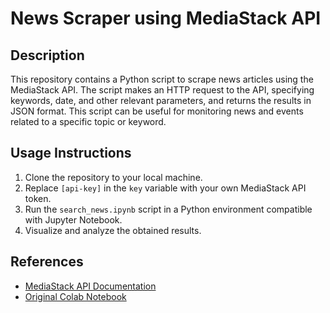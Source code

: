 # News Scraper using MediaStack API

## Description
This repository contains a Python script to scrape news articles using the MediaStack API. The script makes an HTTP request to the API, specifying keywords, date, and other relevant parameters, and returns the results in JSON format. This script can be useful for monitoring news and events related to a specific topic or keyword.

## Usage Instructions
1. Clone the repository to your local machine.
2. Replace `[api-key]` in the `key` variable with your own MediaStack API token.
3. Run the `search_news.ipynb` script in a Python environment compatible with Jupyter Notebook.
4. Visualize and analyze the obtained results.

## References
- [MediaStack API Documentation](https://mediastack.com/documentation)
- [Original Colab Notebook](https://colab.research.google.com/drive/1J4m73Prd2Zpy2wI5CI1Hu4-9HPWN89vY)
